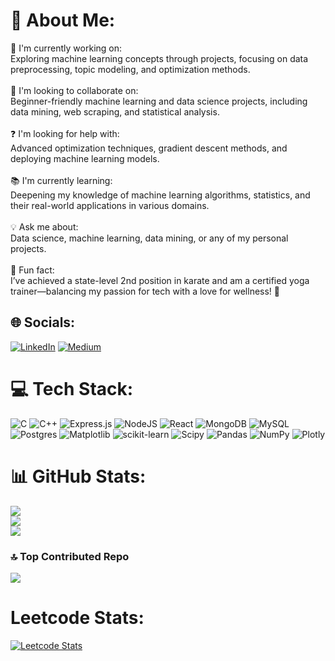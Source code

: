 # 💫 About Me:
🔭 I'm currently working on:<br>Exploring machine learning concepts through projects, focusing on data preprocessing, topic modeling, and optimization methods.<br><br>🤝 I'm looking to collaborate on:<br>Beginner-friendly machine learning and data science projects, including data mining, web scraping, and statistical analysis.<br><br>❓ I'm looking for help with:<br>Advanced optimization techniques, gradient descent methods, and deploying machine learning models.<br><br>📚 I'm currently learning:<br>Deepening my knowledge of machine learning algorithms, statistics, and their real-world applications in various domains.<br><br>💡 Ask me about:<br>Data science, machine learning, data mining, or any of my personal projects.<br><br>🎨 Fun fact:<br>I’ve achieved a state-level 2nd position in karate and am a certified yoga trainer—balancing my passion for tech with a love for wellness! 💪

## 🌐 Socials:
[![LinkedIn](https://img.shields.io/badge/LinkedIn-%230077B5.svg?logo=linkedin&logoColor=white)](https://linkedin.com/in/darshitadwivedi) [![Medium](https://img.shields.io/badge/Medium-12100E?logo=medium&logoColor=white)](https://medium.com/@darshitadwivedi21) 

# 💻 Tech Stack:
![C](https://img.shields.io/badge/c-%2300599C.svg?style=for-the-badge&logo=c&logoColor=white) ![C++](https://img.shields.io/badge/c++-%2300599C.svg?style=for-the-badge&logo=c%2B%2B&logoColor=white) ![Express.js](https://img.shields.io/badge/express.js-%23404d59.svg?style=for-the-badge&logo=express&logoColor=%2361DAFB) ![NodeJS](https://img.shields.io/badge/node.js-6DA55F?style=for-the-badge&logo=node.js&logoColor=white) ![React](https://img.shields.io/badge/react-%2320232a.svg?style=for-the-badge&logo=react&logoColor=%2361DAFB) ![MongoDB](https://img.shields.io/badge/MongoDB-%234ea94b.svg?style=for-the-badge&logo=mongodb&logoColor=white) ![MySQL](https://img.shields.io/badge/mysql-4479A1.svg?style=for-the-badge&logo=mysql&logoColor=white) ![Postgres](https://img.shields.io/badge/postgres-%23316192.svg?style=for-the-badge&logo=postgresql&logoColor=white) ![Matplotlib](https://img.shields.io/badge/Matplotlib-%23ffffff.svg?style=for-the-badge&logo=Matplotlib&logoColor=black) ![scikit-learn](https://img.shields.io/badge/scikit--learn-%23F7931E.svg?style=for-the-badge&logo=scikit-learn&logoColor=white) ![Scipy](https://img.shields.io/badge/SciPy-%230C55A5.svg?style=for-the-badge&logo=scipy&logoColor=%white) ![Pandas](https://img.shields.io/badge/pandas-%23150458.svg?style=for-the-badge&logo=pandas&logoColor=white) ![NumPy](https://img.shields.io/badge/numpy-%23013243.svg?style=for-the-badge&logo=numpy&logoColor=white) ![Plotly](https://img.shields.io/badge/Plotly-%233F4F75.svg?style=for-the-badge&logo=plotly&logoColor=white)

# 📊 GitHub Stats:
![](https://github-readme-stats.vercel.app/api?username=DarshitaDwivedii&theme=dark&hide_border=false&include_all_commits=true&count_private=true)<br/>
![](https://github-readme-streak-stats.herokuapp.com/?user=DarshitaDwivedii&theme=dark&hide_border=false)<br/>
![](https://github-readme-stats.vercel.app/api/top-langs/?username=DarshitaDwivedii&theme=dark&hide_border=false&include_all_commits=true&count_private=true&layout=compact)

### 🔝 Top Contributed Repo
![](https://github-contributor-stats.vercel.app/api?username=DarshitaDwivedii&limit=5&theme=dark&combine_all_yearly_contributions=true)

# Leetcode Stats:
[![Leetcode Stats](https://leetcode.card.workers.dev/?username=DarshitaDwivedi&theme=dark&show_heatmap=true)](https://leetcode.com/DarshitaDwivedi/)

<!-- Proudly created with GPRM ( https://gprm.itsvg.in ) -->
